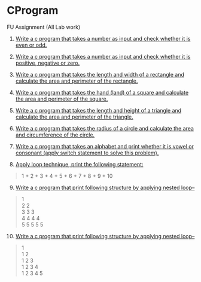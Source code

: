 # CProgram
FU Assignment (All Lab work)

1. [Write a c program that takes a number as input and check whether it is even or odd.](https://github.com/atiqrs/CProgram/blob/master/01.even_or_odd.c)

2. [Write a c program that takes a number as input and check whether it is positive, negative
or zero.](https://github.com/atiqrs/CProgram/blob/master/02.check%20positive%2C%20negative%20or%20zero.c)

3. [Write a c program that takes the length and width of a rectangle and calculate the area
and perimeter of the rectangle.](https://github.com/atiqrs/CProgram/blob/master/03.area%20and%20perimeter%20of%20rectangle.c)

4. [Write a c program that takes the hand (land) of a square and calculate the area and
perimeter of the square.](https://github.com/atiqrs/CProgram/blob/master/04.area%20and%20perimeter%20of%20the%20square.c)

5. [Write a c program that takes the length and height of a triangle and calculate the area and
perimeter of the triangle.](https://github.com/atiqrs/CProgram/blob/master/05.area%20and%20perimeter%20of%20the%20triangle.c)

6. [Write a c program that takes the radius of a circle and calculate the area and circumference of the
circle.](https://github.com/atiqrs/CProgram/blob/master/06.area%20and%20circumference%20of%20the%20circle.c)

7. [Write a c program that takes an alphabet and print whether it is vowel or consonant (apply switch
statement to solve this problem).](https://github.com/atiqrs/CProgram/blob/master/07.print%20alphabet%20is%20vowel%20or%20consonant.c)

8. [Apply loop technique, print the following statement:](https://github.com/atiqrs/CProgram/blob/master/08.Loop.c) 
 > 1 + 2 + 3 + 4 + 5 + 6 + 7 + 8 + 9 + 10

9. [Write a c program that print following structure by applying nested loop–](https://github.com/atiqrs/CProgram/blob/master/09.NestedLoopOne.c)

>1<br>2		2<br>3 	3 	3<br>4 	4 	4 	4<br>5 	5 	5 	5 	5

10. [Write a c program that print following structure by applying nested loop–](https://github.com/atiqrs/CProgram/blob/master/10.NestedLoopTwo.c)
>1<br>1 2<br>1 2 3<br>1 2 3 4<br>1 2 3 4 5
